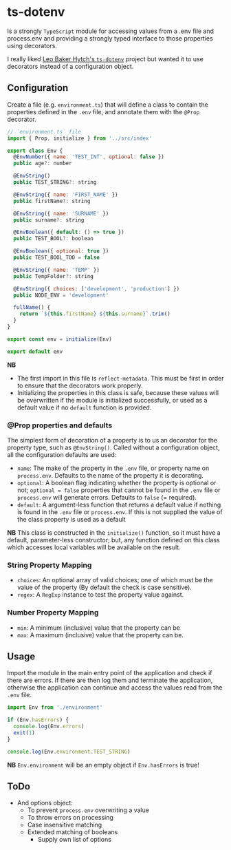 # ts-dotenv

Is a strongly `TypeScript` module for accessing values from a .env file and process.env and providing a strongly typed
interface to those properties using decorators.

I really liked [Leo Baker Hytch's `ts-dotenv`](https://github.com/LeoBakerHytch/ts-dotenv) project but wanted it to use
decorators instead of a configuration object.

## Configuration

Create a file (e.g. `environment.ts`) that will define a class to contain the properties defined in the `.env` file, and
annotate them with the `@Prop` decorator.

```js
// `environment.ts` file
import { Prop, initialize } from '../src/index'

export class Env {
  @EnvNumber({ name: 'TEST_INT', optional: false })
  public age?: number

  @EnvString()
  public TEST_STRING?: string

  @EnvString({ name: 'FIRST_NAME' })
  public firstName?: string

  @EnvString({ name: 'SURNAME' })
  public surname?: string

  @EnvBoolean({ default: () => true })
  public TEST_BOOL?: boolean

  @EnvBoolean({ optional: true })
  public TEST_BOOL_TOO = false

  @EnvString({ name: 'TEMP' })
  public TempFolder?: string

  @EnvString({ choices: ['development', 'production'] })
  public NODE_ENV = 'development'

  fullName() {
    return `${this.firstName} ${this.surname}`.trim()
  }
}

export const env = initialize(Env)

export default env
```

**NB**

- The first import in this file is `reflect-metadata`. This must be first in order to ensure that the decorators work
  properly.
- Initializing the properties in this class is safe, because these values will be overwritten if the module is
  initialized successfully, or used as a default value if no `default` function is provided.

### @Prop properties and defaults

The simplest form of decoration of a property is to us an decorator for the property type, such as `@EnvString()`.
Called without a configuration object, all the configuration defaults are used:

- `name`: The make of the property in the `.env` file, or property name on `process.env`. Defaults to the name of the
  property it is decorating.
- `optional`: A boolean flag indicating whether the property is optional or not; `optional = false` properties that
  cannot be found in the `.env` file or `process.env` will generate errors. Defaults to `false` (= required).
- `default`: A argument-less function that returns a default value if nothing is found in the `.env` file or
  `process.env`. If this is not supplied the value of the class property is used as a default

**NB** This class is constructed in the `initialize()` function, so it must have a default, parameter-less constructor;
but, any function defined on this class which accesses local variables will be available on the result.

### String Property Mapping

- `choices`: An optional array of valid choices; one of which must be the value of the property (By default the check is
  case sensitive).
- `regex`: A `RegExp` instance to test the property value against.

### Number Property Mapping

- `min`: A minimum (inclusive) value that the property can be
- `max`: A maximum (inclusive) value that the property can be.

## Usage

Import the module in the main entry point of the application and check if there are errors. If there are then log them
and terminate the application, otherwise the application can continue and access the values read from the `.env` file.

```js
import Env from './environment'

if (Env.hasErrors) {
  console.log(Env.errors)
  exit(1)
}

console.log(Env.environment.TEST_STRING)
```

**NB** `Env.environment` will be an empty object if `Env.hasErrors` is true!

## ToDo

- And options object:
  - To prevent `process.env` overwriting a value
  - To throw errors on processing
  - Case insensitive matching
  - Extended matching of booleans
    - Supply own list of options
